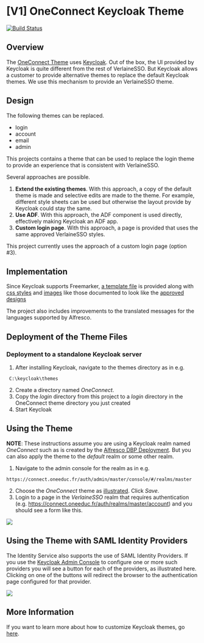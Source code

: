 # [V1] OneConnect Keycloak Theme

[![Build Status](https://github.com/OneEduc/oneconnect-theme-v1/actions/workflows/ci.yml/badge.svg?branch=master)](https://github.com/Friezer-85/verlainesso-theme/actions/workflows/ci.yml)

## Overview

The [OneConnect Theme](https://github.com/OneEduc/oneconnect-theme-v1) uses [Keycloak](https://www.keycloak.org/).  Out of the box, the UI provided by Keycloak is 
quite different from the rest of VerlaineSSO.  But Keycloak allows a customer to provide alternative themes to replace the default
Keycloak themes.  We use this mechanism to provide an VerlaineSSO theme.

## Design

The following themes can be replaced.
 
* login
* account
* email
* admin 
 
This projects contains a theme that can be used to replace the login theme to provide
an experience that is consistent with VerlaineSSO.  

Several approaches are possible.  
1. **Extend the existing themes**.  With this approach, a copy of the default theme is made and selective
edits are made to the theme.  For example, different style sheets can be
used but otherwise the layout provide by Keycloak could stay the same.
2. **Use ADF**.  With this approach, the ADF component is used directly, effectively making Keycloak 
an ADF app.
3. **Custom login page**.  With this approach, a page is provided that uses the same approved VerlaineSSO
styles.

This project currently uses the approach of a custom login page (option #3).

## Implementation

Since Keycloak supports Freemarker, [a template file](./theme/login/login.ftl) is provided along with 
[css styles](./theme/login/resources/css/login.css) and [images](./theme/login/resources/img) like those documented to look like the [approved designs](https://app.zeplin.io/project/57d69ef9c8a62bb604985525/screen/5a4dfb3c92a348c3fbe1c586)

The project also includes improvements to the translated messages for the languages supported by Alfresco.

## Deployment of the Theme Files

### Deployment to a standalone Keycloak server
1. After installing Keycloak, navigate to the themes directory as in e.g.
```
 C:\keycloak\themes
 ```
2. Create a directory named *OneConnect*.  
3. Copy the *login* directory from this project to a *login* directory in the OneConnect theme directory you 
just created
4. Start Keycloak

## Using the Theme 
**NOTE**: These instructions assume you are using a Keycloak realm named *OneConnect* such as is 
created by the [Alfresco DBP Deployment](https://github.com/Alfresco/alfresco-dbp-deployment).  But you can also apply the theme to the *default* realm or some other realm.
1. Navigate to the admin console for the realm as in e.g. 
```
https://connect.oneeduc.fr/auth/admin/master/console/#/realms/master
```
2. Choose the *OneConnect*
theme as [illustrated](./screen-captures/admin-console-themes.png).  Click *Save*.
3. Login to a page in the *VerlaineSSO* realm that requires authentication (e.g. https://connect.oneeduc.fr/auth/realms/master/account) and
you should see a form like this.  

![](screen-captures/example-login.png)

## Using the Theme with SAML Identity Providers
The Identity Service also supports the use of SAML Identity Providers.   If you use the [Keycloak 
Admin Console](https://www.keycloak.org/docs/4.5/server_admin/#admin-console) to configure one or more such providers you will see a button for each of the 
providers, as illustrated here.  Clicking on one of the buttons will redirect the browser to the authentication
page configured for that provider.

![](screen-captures/example-login-with-SAML.png)


## More Information

If you want to learn more about how to customize Keycloak themes, go [here](https://www.keycloak.org/docs/4.8/server_development/#_themes).
